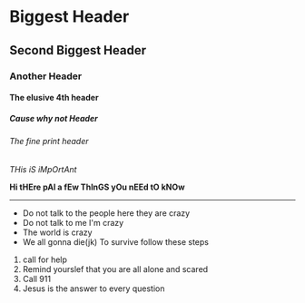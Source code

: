 # Biggest Header
## Second Biggest Header
### Another Header
#### The elusive 4th header
##### Cause why not Header
###### The fine print header

*THis iS iMpOrtAnt*

**Hi tHEre pAl a fEw ThInGS yOu nEEd tO kNOw**
***

* Do not talk to the people here they are crazy
* Do not talk to me I'm crazy
* The world is crazy
* We all gonna die(jk)
To survive follow these steps
1. call for help
2. Remind yourslef that you are all alone and scared
3. Call 911
4. Jesus is the answer to every question
